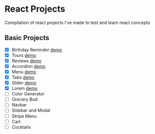 # React Projects

Compilation of react projects I've made to test and learn react concepts

## Basic Projects

- [x] Birthday Reminder [demo](https://react-ts-birthday-reminder.stackblitz.io)
- [x] Tours [demo](https://ecaste-react-tours.vercel.app/)
- [x] Reviews [demo](https://ecaste-review-cards.vercel.app/)
- [x] Accordion [demo](https://react-ts-faq-accordion.stackblitz.io)
- [x] Menu [demo](https://react-ts-menu.vercel.app/)
- [x] Tabs [demo](https://react-ts-tabs.vercel.app/)
- [x] Slider [demo](https://react-ts-slider.vercel.app/)
- [x] Lorem [demo](https://react-lorem.vercel.app/)
- [ ] Color Generator
- [ ] Grocery Bud
- [ ] Navbar
- [ ] Sidebar and Modal
- [ ] Stripe Menu
- [ ] Cart
- [ ] Cocktails
